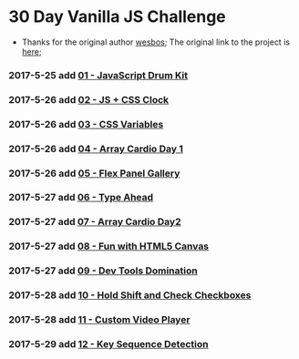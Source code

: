 # 30 Day Vanilla JS Challenge

   - Thanks for the original author [wesbos](http://wesbos.com/); The original link to the project is [here](https://javascript30.com/);

### 2017-5-25 add [01 - JavaScript Drum Kit](https://mayfulq.github.io/JavaScript30/task01/index.html)

### 2017-5-26 add [02 - JS + CSS Clock](https://mayfulq.github.io/JavaScript30/task02/index.html)

### 2017-5-26 add [03 - CSS Variables](https://mayfulq.github.io/JavaScript30/task03/index.html)

### 2017-5-26 add [04 - Array Cardio Day 1](https://mayfulq.github.io/JavaScript30/task04/index.html)

### 2017-5-26 add [05 - Flex Panel Gallery](https://mayfulq.github.io/JavaScript30/task05/index.html)

### 2017-5-27 add [06 - Type Ahead](https://mayfulq.github.io/JavaScript30/task06/index.html)

### 2017-5-27 add [07 - Array Cardio Day2](https://mayfulq.github.io/JavaScript30/task07/index.html)

### 2017-5-27 add [08 - Fun with HTML5 Canvas](https://mayfulq.github.io/JavaScript30/task08/index.html)

### 2017-5-27 add [09 - Dev Tools Domination](https://mayfulq.github.io/JavaScript30/task09/index.html)

### 2017-5-28 add [10 - Hold Shift and Check Checkboxes](https://mayfulq.github.io/JavaScript30/task10/index.html)

### 2017-5-28 add [11 - Custom Video Player](https://mayfulq.github.io/JavaScript30/task11/index.html)

### 2017-5-29 add [12 - Key Sequence Detection](https://mayfulq.github.io/JavaScript30/task12/index.html)
